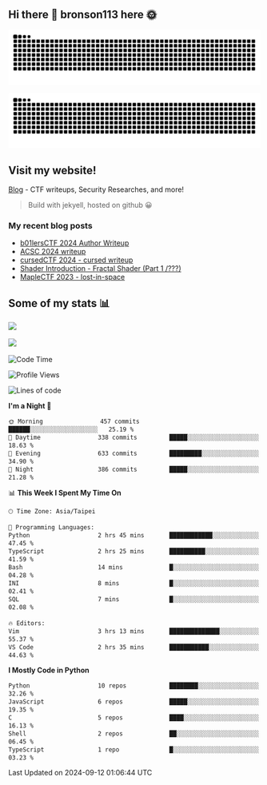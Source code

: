 ## Hi there 👋 bronson113 here 🌞
<div align="center">

![GitHub Snake Light](https://raw.githubusercontent.com/bronson113/bronson113/snake/github-snake.svg#gh-light-mode-only)

![GitHub Snake dark](https://raw.githubusercontent.com/bronson113/bronson113/snake/github-snake-dark.svg#gh-dark-mode-only)

</div>

## Visit my website!
[Blog](https://bronson113.github.io/) - CTF writeups, Security Researches, and more! 

> Build with jekyell, hosted on github 😀

### My recent blog posts

<!-- BLOG-POST-LIST:START -->
- [b01lersCTF 2024 Author Writeup](http://blog.bronson113.org/2024/04/15/b01lersctf-2024-author-writeup.html)
- [ACSC 2024 writeup](http://blog.bronson113.org/2024/04/03/acsc-2024-writeup.html)
- [cursedCTF 2024 - cursed writeup](http://blog.bronson113.org/2024/04/03/cursed.html)
- [Shader Introduction - Fractal Shader &lpar;Part 1 /???&rpar;](http://blog.bronson113.org/2024/03/12/shader-introduction-fractal-shader-part-1.html)
- [MapleCTF 2023 - lost-in-space](http://blog.bronson113.org/2023/10/03/maplectf-2023-lost-in-space.html)
<!-- BLOG-POST-LIST:END -->

## Some of my stats 📊
![](https://github-readme-stats-sigma-five.vercel.app/api?username=bronson113&theme=transparent&show_icons=true)

![](https://github-readme-stats-sigma-five.vercel.app/api/top-langs/?username=bronson113&theme=transparent&layout=compact&card_width=445)



<!--START_SECTION:waka-->
![Code Time](http://img.shields.io/badge/Code%20Time-807%20hrs%202%20mins-blue)

![Profile Views](http://img.shields.io/badge/Profile%20Views-0-blue)

![Lines of code](https://img.shields.io/badge/From%20Hello%20World%20I%27ve%20Written-973.0%20thousand%20lines%20of%20code-blue)

**I'm a Night 🦉** 

```text
🌞 Morning                457 commits         ██████░░░░░░░░░░░░░░░░░░░   25.19 % 
🌆 Daytime                338 commits         █████░░░░░░░░░░░░░░░░░░░░   18.63 % 
🌃 Evening                633 commits         █████████░░░░░░░░░░░░░░░░   34.90 % 
🌙 Night                  386 commits         █████░░░░░░░░░░░░░░░░░░░░   21.28 % 
```


📊 **This Week I Spent My Time On** 

```text
🕑︎ Time Zone: Asia/Taipei

💬 Programming Languages: 
Python                   2 hrs 45 mins       ████████████░░░░░░░░░░░░░   47.45 % 
TypeScript               2 hrs 25 mins       ██████████░░░░░░░░░░░░░░░   41.59 % 
Bash                     14 mins             █░░░░░░░░░░░░░░░░░░░░░░░░   04.28 % 
INI                      8 mins              █░░░░░░░░░░░░░░░░░░░░░░░░   02.41 % 
SQL                      7 mins              █░░░░░░░░░░░░░░░░░░░░░░░░   02.08 % 

🔥 Editors: 
Vim                      3 hrs 13 mins       ██████████████░░░░░░░░░░░   55.37 % 
VS Code                  2 hrs 35 mins       ███████████░░░░░░░░░░░░░░   44.63 % 
```

**I Mostly Code in Python** 

```text
Python                   10 repos            ████████░░░░░░░░░░░░░░░░░   32.26 % 
JavaScript               6 repos             █████░░░░░░░░░░░░░░░░░░░░   19.35 % 
C                        5 repos             ████░░░░░░░░░░░░░░░░░░░░░   16.13 % 
Shell                    2 repos             ██░░░░░░░░░░░░░░░░░░░░░░░   06.45 % 
TypeScript               1 repo              █░░░░░░░░░░░░░░░░░░░░░░░░   03.23 % 
```




 Last Updated on 2024-09-12 01:06:44 UTC
<!--END_SECTION:waka-->
